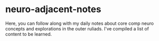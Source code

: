 # neuro-adjacent-notes
Here, you can follow along with my daily notes about core comp neuro concepts and explorations in the outer ruliads. I've compiled a list of content to be learned.